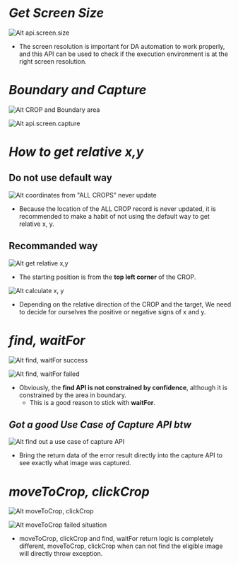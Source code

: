 # **_Get Screen Size_**

![Alt api.screen.size ](pic/bandicam%202022-09-25%2002-04-20-603.jpg)

- The screen resolution is important for DA automation to work properly, and this API can be used to check if the execution environment is at the right screen resolution.

# **_Boundary and Capture_**

![Alt CROP and Boundary area ](pic/bandicam%202022-09-25%2005-32-26-574.jpg)

![Alt api.screen.capture ](pic/bandicam%202022-09-25%2005-51-35-034.jpg)

# **_How to get relative x,y_**

## **Do not use default way**

![Alt coordinates from "ALL CROPS" never update ](pic/bandicam%202022-09-25%2005-54-24-668.jpg)

- Because the location of the ALL CROP record is never updated, it is recommended to make a habit of not using the default way to get relative x, y.

## **Recommanded way**

![Alt get relative x,y ](pic/bandicam%202022-09-25%2005-55-31-252.jpg)

- The starting position is from the **top left corner** of the CROP.

![Alt calculate x, y ](pic/bandicam%202022-09-25%2006-02-52-881.jpg)

- Depending on the relative direction of the CROP and the target, We need to decide for ourselves the positive or negative signs of x and y.

# **_find, waitFor_**

![Alt find, waitFor success ](pic/bandicam%202022-09-25%2006-15-18-963.jpg)

![Alt find, waitFor failed ](pic/bandicam%202022-09-25%2006-18-37-307.jpg)

- Obviously, the **find API is not constrained by confidence**, although it is constrained by the area in boundary.
  - This is a good reason to stick with **waitFor**.

## **_Got a good Use Case of Capture API btw_**

![Alt find out a use case of capture API ](pic/bandicam%202022-09-25%2006-21-52-570.jpg)

- Bring the return data of the error result directly into the capture API to see exactly what image was captured.

# **_moveToCrop, clickCrop_**

![Alt moveToCrop, clickCrop ](pic/bandicam%202022-09-25%2006-08-36-765.jpg)

![Alt moveToCrop failed situation ](pic/bandicam%202022-09-25%2006-11-29-332.jpg)

- moveToCrop, clickCrop and find, waitFor return logic is completely different, moveToCrop, clickCrop when can not find the eligible image will directly throw exception.
